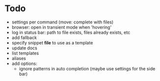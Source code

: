 # Todo

- settings per command (move: complete with files)
- browser: open in transient mode when 'hovering'
- log in status bar: path to file exists, files already exists, etc
- add fallback
- specify snippet **file** to use as a template
- update docs
- list templates
- aliases
- add options:
    - ignore patterns in auto completion (maybe use settings for the side bar)
